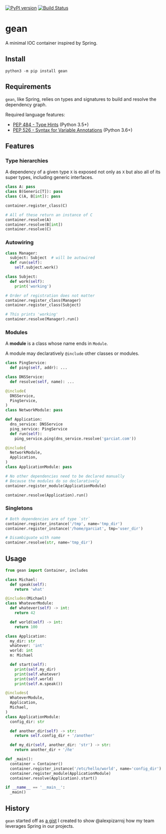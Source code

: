 [![PyPI version](https://badge.fury.io/py/gean.svg)](https://badge.fury.io/py/gean)
[![Build Status](https://travis-ci.org/Garciat/gean.svg?branch=master)](https://travis-ci.org/Garciat/gean)

# gean

A minimal IOC container inspired by Spring.

## Install

```
python3 -m pip install gean
```

## Requirements

`gean`, like Spring, relies on types and signatures to build and resolve the dependency graph.

Required language features: 
  - [PEP 484 - Type Hints](https://www.python.org/dev/peps/pep-0484/) (Python 3.5+)
  - [PEP 526 - Syntax for Variable Annotations](https://www.python.org/dev/peps/pep-0526/) (Python 3.6+)

## Features

### Type hierarchies

A dependency of a given type `X` is exposed not only as `X` but also all of its super types, including generic interfaces.

```python
class A: pass
class B(Generic[T]): pass
class C(A, B[int]): pass

container.register_class(C)

# All of these return an instance of C
container.resolve(A)
container.resolve(B[int])
container.resolve(C)
```

### Autowiring

```python
class Manager:
  subject: Subject  # will be autowired
  def run(self):
    self.subject.work()

class Subject:
  def work(self):
    print('working')

# Order of registration does not matter
container.register_class(Manager)
container.register_class(Subject)

# This prints 'working'
container.resolve(Manager).run()
```

### Modules

A **module** is a class whose name ends in `Module`.

A module may declaratively `@include` other classes or modules.

```python
class PingService:
  def ping(self, addr): ...

class DNSService:
  def resolve(self, name): ...

@include(
  DNSService,
  PingService,
)
class NetworkModule: pass

def Application:
  dns_service: DNSService
  ping_service: PingService
  def run(self):
    ping_service.ping(dns_service.resolve('garciat.com'))

@include(
  NetworkModule,
  Application,
)
class ApplicationModule: pass

# No other dependencies need to be declared manually
# Because the modules do so declaratively
container.register_module(ApplicationModule)

container.resolve(Application).run()
```

### Singletons

```python
# Both dependencies are of type `str`
container.register_instance('/tmp', name='tmp_dir')
container.register_instance('/home/garciat', tmp='user_dir')

# Disambiguate with name
container.resolve(str, name='tmp_dir')
```

## Usage

```python
from gean import Container, includes

class Michael:
  def speak(self):
    return 'what'

@includes(Michael)
class WhateverModule:
  def whatever(self) -> int:
    return 42

  def world(self) -> int:
    return 100

class Application:
  my_dir: str
  whatever: 'int'
  world: int
  m: Michael

  def start(self):
    print(self.my_dir)
    print(self.whatever)
    print(self.world)
    print(self.m.speak())

@includes(
  WhateverModule,
  Application,
  Michael,
)
class ApplicationModule:
  config_dir: str

  def another_dir(self) -> str:
    return self.config_dir + '/another'

  def my_dir(self, another_dir: 'str') -> str:
    return another_dir + '/ñe'

def _main():
  container = Container()
  container.register_instance('/etc/hello/world', name='config_dir')
  container.register_module(ApplicationModule)
  container.resolve(Application).start()

if __name__ == '__main__':
  _main()
```

## History

`gean` started off as [a gist](https://gist.github.com/Garciat/ad8a3afbb3cef141fcc500ae6ba96bf4) I created to show @alexpizarroj how my team leverages Spring in our projects.
